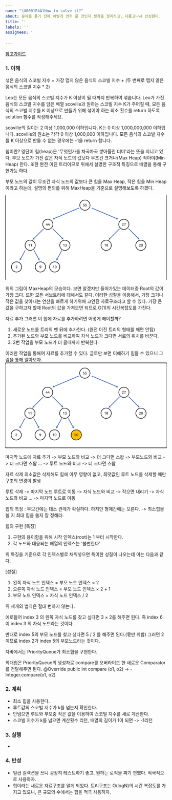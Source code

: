 ```yaml
---
name: "\U0001F4A1How to solve it?"
about: 문제를 풀기 전에 어떻게 먼저 풀 것인지 생각을 정리하고, 다풀고나서 반성한다.
title: ''
labels: ''
assignees: ''

---
```


[참고가이드](https://megaptera.notion.site/6-5f9b4105eb0748fd8f8baa631d92d6ea)

### 1. 이해
섞은 음식의 스코빌 지수 = 가장 맵지 않은 음식의 스코빌 지수 + (두 번째로 맵지 않은 음식의 스코빌 지수 * 2)

Leo는 모든 음식의 스코빌 지수가 K 이상이 될 때까지 반복하여 섞습니다.
Leo가 가진 음식의 스코빌 지수를 담은 배열 scoville과 원하는 스코빌 지수 K가 주어질 때, 
모든 음식의 스코빌 지수를 K 이상으로 만들기 위해 섞어야 하는 최소 횟수를 return 하도록 solution 함수를 작성해주세요.

scoville의 길이는 2 이상 1,000,000 이하입니다.
K는 0 이상 1,000,000,000 이하입니다.
scoville의 원소는 각각 0 이상 1,000,000 이하입니다.
모든 음식의 스코빌 지수를 K 이상으로 만들 수 없는 경우에는 -1을 return 합니다.

힙이란?
영단어 힙(heap)은 '무엇인가를 차곡차곡 쌓아올린 더미'라는 뜻을 지니고 있다. 
부모 노드가 가진 값은 자식 노드의 값보다 무조건 크거나(Max Heap) 작아야(Min Heap) 한다. 
또한 완전 이진 트리이므로 위에서 설명한 구조적 특징으로 배열을 통해 구현가능 하다.

부모 노드의 값이 무조건 자식 노드의 값보다 큰 힙을 Max Heap, 작은 힙을 Min Heap이라고 하는데, 
설명의 편의를 위해 MaxHeap을 기준으로 설명해보도록 하겠다.

![img.png](img.png)

위의 그림이 MaxHeap의 모습이다. 보면 알겠지만 들어가있는 데이터중 Root의 값이 가장 크다. 또한 모든 서브트리에 대해서도 같다. 
이러한 성질을 이용해서, 가장 크거나 작은 값을 찾아내는 연산을 빠르게 하기위해 고안된 자료구조라고 할 수 있다. 
가장 큰 값을 구하고자 할때 Root의 값을 가져오면 되므로 O(1)의 시간복잡도를 가진다.

자료 추가
그러면 이 힙에 자료를 추가하려면 어떻게 해야할까?

1. 새로운 노드를 트리의 맨 뒤에 추가한다. (완전 이진 트리의 형태를 깨면 안됨)
2. 추가된 노드와 부모 노드를 비교하여 자식 노드가 크다면 서로의 위치를 바꾼다.
3. 2번 작업을 부모 노드가 더 클때까지 반복한다.

이러한 작업을 통해여 자료를 추가할 수 있다. 글로만 보면 이해하기 힘들 수 있으니 그림을 통해 알아보자.
![img_1.png](img_1.png)

마지막 노드에 자료 추가 -> 부모 노드와 비교 -> 더 크다면 스왑 -> 부모노드와 비교 -> 더 크다면 스왑 ... -> 루트 노드와 비교 -> 더 크다면 스왑

자료 삭제
최소값은 삭제해도 힙에 아무 영향이 없고, 최댓값인 루트 노드를 삭제할 때만 구조의 변경이 발생

루트 삭제 -> 마지막 노드 루트로 이동 -> 자식 노드와 비교 -> 작으면 내리기 -> 자식노드와 비교 ... -> 마지막 노드로 이동

힙의 특징 : 부모간에는 대소 관계가 확실하다. 하지만 형제간에는 모른다. -> 최소힙을 쓸 지 최대 힙을 쓸지 잘 정해라.

힙의 구현
[특징]
1. 구현의 용이함을 위해 시작 인덱스(root)는 1 부터 시작한다.
2. 각 노드와 대응되는 배열의 인덱스는 '불변한다'

위 특징을 기준으로 각 인덱스별로 채워넣으면 특이한 성질이 나오는데 이는 다음과 같다.

[성질]
1. 왼쪽 자식 노드 인덱스 = 부모 노드 인덱스 × 2
2. 오른쪽 자식 노드 인덱스 = 부모 노드 인덱스 × 2 + 1
3. 부모 노드 인덱스 = 자식 노드 인덱스 / 2

위 세개의 법칙은 절대 변하지 않는다.

예로들어 index 3 의 왼쪽 자식 노드를 찾고 싶다면 3 × 2를 해주면 된다. 즉 index 6 이 index 3 의 자식 노드라는 것이다.

반대로 index 5의 부모 노드를 찾고 싶다면 5 / 2 를 해주면 된다.(몫만 취함) 그러면 2 이므로 index 2가 index 5의 부모노드라는 것이다.

자바에서는 PriorityQueue가 최소힙을 구현한다.

최대힙은 PriorityQueue의 생성자로 compare를 오버라이드 한 새로운 Comparator를 전달해주면 된다.
@Override
public int compare (o1, o2) -> - Integer.compare(o1, o2)

### 2. 계획
- 최소 힙을 사용한다.
- 루트값의 스코빌 지수가 k를 넘는지 확인한다.
- 안넘으면 루트와 부모중 작은 값을 이용하여 스코빌 지수를 새로 계산한다.
- 스코빌 지수가 k를 넘으면 계산횟수 리턴, 배열의 길이가 1이 되면 -> -1리턴

### 3. 실행
- 

### 4. 반성
- 일급 컬렉션을 쓰니 굉장히 테스트하기 좋고, 원하는 로직을 짜기 편했다. 적극적으로 사용하자.
- 힙이라는 새로운 자료구조를 알게 되었다. 트리구조는 O(logN)의 시간 복잡도를 가지고 있으니, 큰 규모의 수에서는 힙을 적극 사용하자.
